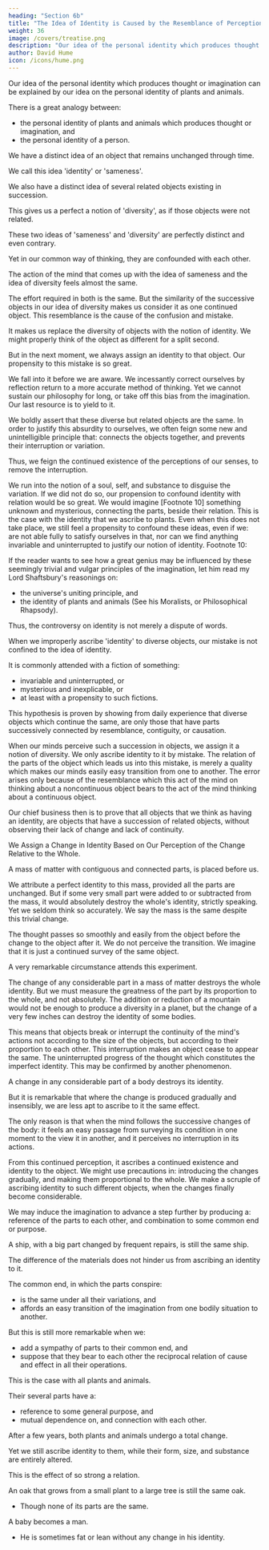 ```yaml
---
heading: "Section 6b"
title: "The Idea of Identity is Caused by the Resemblance of Perceptions"
weight: 36
image: /covers/treatise.png
description: "Our idea of the personal identity which produces thought or imagination can be explained by our idea on the personal identity of plants and animals"
author: David Hume
icon: /icons/hume.png
---
```




Our idea of the personal identity which produces thought or imagination can be explained by our idea on the personal identity of plants and animals.

There is a great analogy between:
- the personal identity of plants and animals which produces thought or imagination, and
- the personal identity of a person.

We have a distinct idea of an object that remains unchanged through time.

We call this idea 'identity' or 'sameness'.

We also have a distinct idea of several related objects existing in succession.

This gives us a perfect a notion of 'diversity', as if those objects were not related.

These two ideas of 'sameness' and 'diversity' are perfectly distinct and even contrary.

Yet in our common way of thinking, they are confounded with each other.

The action of the mind that comes up with the idea of sameness and the idea of diversity feels almost the same.

The effort required in both is the same.
But the similarity of the successive objects in our idea of diversity makes us consider it as one continued object.
This resemblance is the cause of the confusion and mistake.

It makes us replace the diversity of objects with the notion of identity.
We might properly think of the object as different for a split second.

But in the next moment, we always assign an identity to that object.
Our propensity to this mistake is so great.

We fall into it before we are aware.
We incessantly correct ourselves by reflection return to a more accurate method of thinking.
Yet we cannot sustain our philosophy for long, or take off this bias from the imagination.
Our last resource is to yield to it.

We boldly assert that these diverse but related objects are the same.
In order to justify this absurdity to ourselves, we often feign some new and unintelligible principle that:
connects the objects together, and
prevents their interruption or variation.

Thus, we feign the continued existence of the perceptions of our senses, to remove the interruption.

We run into the notion of a soul, self, and substance to disguise the variation.
If we did not do so, our propension to confound identity with relation would be so great.
We would imagine [Footnote 10] something unknown and mysterious, connecting the parts, beside their relation.
This is the case with the identity that we ascribe to plants.
Even when this does not take place, we still feel a propensity to confound these ideas, even if we:
are not able fully to satisfy ourselves in that, nor
can we find anything invariable and uninterrupted to justify our notion of identity.
Footnote 10:

If the reader wants to see how a great genius may be influenced by these seemingly trivial and vulgar principles of the imagination, let him read my Lord Shaftsbury's reasonings on:
- the universe's uniting principle, and
- the identity of plants and animals (See his Moralists, or Philosophical Rhapsody).

Thus, the controversy on identity is not merely a dispute of words.

When we improperly ascribe 'identity' to diverse objects, our mistake is not confined to the idea of identity.

It is commonly attended with a fiction of something:
- invariable and uninterrupted, or
- mysterious and inexplicable, or
- at least with a propensity to such fictions.

This hypothesis is proven by showing from daily experience that diverse objects which continue the same, are only those that have parts successively connected by resemblance, contiguity, or causation.

When our minds perceive such a succession in objects, we assign it a notion of diversity.
We only ascribe identity to it by mistake.
The relation of the parts of the object which leads us into this mistake, is merely a quality which makes our minds easily easy transition from one to another.
The error arises only because of the resemblance which this act of the mind on thinking about a noncontinuous object bears to the act of the mind thinking about a continuous object.

Our chief business then is to prove that all objects that we think as having an identity, are objects that have a succession of related objects, without observing their lack of change and lack of continuity.

We Assign a Change in Identity Based on Our Perception of the Change Relative to the Whole.

A mass of matter with contiguous and connected parts, is placed before us.

We attribute a perfect identity to this mass, provided all the parts are unchanged.
But if some very small part were added to or subtracted from the mass, it would absolutely destroy the whole's identity, strictly speaking.
Yet we seldom think so accurately.
We say the mass is the same despite this trivial change.

The thought passes so smoothly and easily from the object before the change to the object after it.
We do not perceive the transition.
We imagine that it is just a continued survey of the same object.

A very remarkable circumstance attends this experiment.

The change of any considerable part in a mass of matter destroys the whole identity.
But we must measure the greatness of the part by its proportion to the whole, and not absolutely.
The addition or reduction of a mountain would not be enough to produce a diversity in a planet, but the change of a very few inches can destroy the identity of some bodies.

This means that objects break or interrupt the continuity of the mind's actions not according to the size of the objects, but according to their proportion to each other.
This interruption makes an object cease to appear the same.
The uninterrupted progress of the thought which constitutes the imperfect identity.
This may be confirmed by another phenomenon.


A change in any considerable part of a body destroys its identity.

But it is remarkable that where the change is produced gradually and insensibly, we are less apt to ascribe to it the same effect.

The only reason is that when the mind follows the successive changes of the body:
it feels an easy passage from surveying its condition in one moment to the view it in another, and
it perceives no interruption in its actions.

From this continued perception, it ascribes a continued existence and identity to the object.
We might use precautions in:
introducing the changes gradually, and
making them proportional to the whole.
We make a scruple of ascribing identity to such different objects, when the changes finally become considerable.

We may induce the imagination to advance a step further by producing a:
reference of the parts to each other, and
combination to some common end or purpose.

A ship, with a big part changed by frequent repairs, is still the same ship.

The difference of the materials does not hinder us from ascribing an identity to it.

The common end, in which the parts conspire:
- is the same under all their variations, and
- affords an easy transition of the imagination from one bodily situation to another.

But this is still more remarkable when we:
- add a sympathy of parts to their common end, and
- suppose that they bear to each other the reciprocal relation of cause and effect in all their operations.

This is the case with all plants and animals.

Their several parts have a:
- reference to some general purpose, and
- mutual dependence on, and connection with each other.


After a few years, both plants and animals undergo a total change.

Yet we still ascribe identity to them, while their form, size, and substance are entirely altered.

This is the effect of so strong a relation.

An oak that grows from a small plant to a large tree is still the same oak.
- Though none of its parts are the same.

A baby becomes a man.
- He is sometimes fat or lean without any change in his identity.

